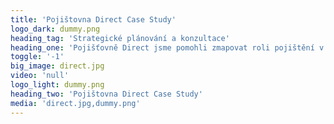 ```yaml
---
title: 'Pojištovna Direct Case Study'
logo_dark: dummy.png
heading_tag: 'Strategické plánování a konzultace'
heading_one: 'Pojišťovně Direct jsme pomohli zmapovat roli pojištění v budoucnosti.'
toggle: '-1'
big_image: direct.jpg
video: 'null'
logo_light: dummy.png
heading_two: 'Pojištovna Direct Case Study'
media: 'direct.jpg,dummy.png'
---
```


